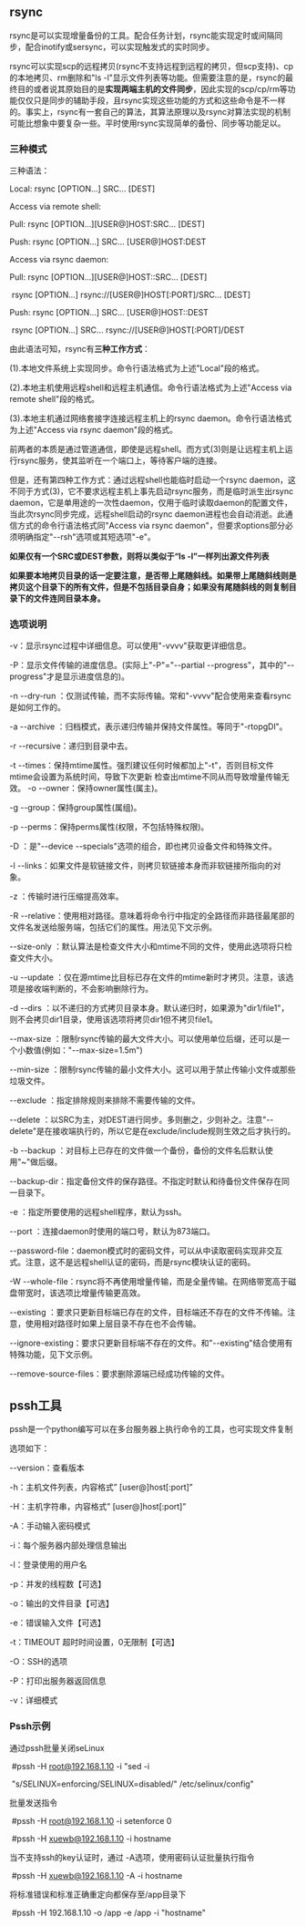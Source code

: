 ## rsync

rsync是可以实现增量备份的工具。配合任务计划，rsync能实现定时或间隔同步，配合inotify或sersync，可以实现触发式的实时同步。

rsync可以实现scp的远程拷贝(rsync不支持远程到远程的拷贝，但scp支持)、cp的本地拷贝、rm删除和"ls -l"显示文件列表等功能。但需要注意的是，rsync的最终目的或者说其原始目的是**实现两端主机的文件同步**，因此实现的scp/cp/rm等功能仅仅只是同步的辅助手段，且rsync实现这些功能的方式和这些命令是不一样的。事实上，rsync有一套自己的算法，其算法原理以及rsync对算法实现的机制可能比想象中要复杂一些。平时使用rsync实现简单的备份、同步等功能足以。

### 三种模式

三种语法：

Local:  rsync [OPTION...] SRC... [DEST]

Access via remote shell:

  Pull: rsync [OPTION...][USER@]HOST:SRC... [DEST]

  Push: rsync [OPTION...] SRC... [USER@]HOST:DEST

Access via rsync daemon:

  Pull: rsync [OPTION...][USER@]HOST::SRC... [DEST]

​        rsync [OPTION...] rsync://[USER@]HOST[:PORT]/SRC... [DEST]

  Push: rsync [OPTION...] SRC... [USER@]HOST::DEST

​        rsync [OPTION...] SRC... rsync://[USER@]HOST[:PORT]/DEST



由此语法可知，rsync有**三种工作方式**：

(1).本地文件系统上实现同步。命令行语法格式为上述"Local"段的格式。

(2).本地主机使用远程shell和远程主机通信。命令行语法格式为上述"Access via remote shell"段的格式。

(3).本地主机通过网络套接字连接远程主机上的rsync daemon。命令行语法格式为上述"Access via rsync daemon"段的格式。

前两者的本质是通过管道通信，即使是远程shell。而方式(3)则是让远程主机上运行rsync服务，使其监听在一个端口上，等待客户端的连接。

但是，还有第四种工作方式：通过远程shell也能临时启动一个rsync daemon，这不同于方式(3)，它不要求远程主机上事先启动rsync服务，而是临时派生出rsync daemon，它是单用途的一次性daemon，仅用于临时读取daemon的配置文件，当此次rsync同步完成，远程shell启动的rsync daemon进程也会自动消逝。此通信方式的命令行语法格式同"Access via rsync daemon"，但要求options部分必须明确指定"--rsh"选项或其短选项"-e"。

**如果仅有一个SRC或DEST参数，则将以类似于“ls -l”一样列出源文件列表** 

**如果要本地拷贝目录的话一定要注意，是否带上尾随斜线。如果带上尾随斜线则是拷贝这个目录下的所有文件，但是不包括目录自身；如果没有尾随斜线的则复制目录下的文件连同目录本身。**

### 选项说明

-v：显示rsync过程中详细信息。可以使用"-vvvv"获取更详细信息。

-P：显示文件传输的进度信息。(实际上"-P"="--partial --progress"，其中的"--progress"才是显示进度信息的)。

-n --dry-run  ：仅测试传输，而不实际传输。常和"-vvvv"配合使用来查看rsync是如何工作的。

-a --archive  ：归档模式，表示递归传输并保持文件属性。等同于"-rtopgDl"。

-r --recursive：递归到目录中去。

-t --times：保持mtime属性。强烈建议任何时候都加上"-t"，否则目标文件mtime会设置为系统时间，导致下次更新
          	检查出mtime不同从而导致增量传输无效。
-o --owner：保持owner属性(属主)。

-g --group：保持group属性(属组)。

-p --perms：保持perms属性(权限，不包括特殊权限)。

-D        ：是"--device --specials"选项的组合，即也拷贝设备文件和特殊文件。

-l --links：如果文件是软链接文件，则拷贝软链接本身而非软链接所指向的对象。

-z        ：传输时进行压缩提高效率。

-R --relative：使用相对路径。意味着将命令行中指定的全路径而非路径最尾部的文件名发送给服务端，包括它们的属性。用法见下文示例。

--size-only ：默认算法是检查文件大小和mtime不同的文件，使用此选项将只检查文件大小。

-u --update ：仅在源mtime比目标已存在文件的mtime新时才拷贝。注意，该选项是接收端判断的，不会影响删除行为。

-d --dirs   ：以不递归的方式拷贝目录本身。默认递归时，如果源为"dir1/file1"，则不会拷贝dir1目录，使用该选项将拷贝dir1但不拷贝file1。

--max-size  ：限制rsync传输的最大文件大小。可以使用单位后缀，还可以是一个小数值(例如："--max-size=1.5m")

--min-size  ：限制rsync传输的最小文件大小。这可以用于禁止传输小文件或那些垃圾文件。

--exclude   ：指定排除规则来排除不需要传输的文件。

--delete    ：以SRC为主，对DEST进行同步。多则删之，少则补之。注意"--delete"是在接收端执行的，所以它是在exclude/include规则生效之后才执行的。

-b --backup ：对目标上已存在的文件做一个备份，备份的文件名后默认使用"~"做后缀。

--backup-dir：指定备份文件的保存路径。不指定时默认和待备份文件保存在同一目录下。

-e          ：指定所要使用的远程shell程序，默认为ssh。

--port      ：连接daemon时使用的端口号，默认为873端口。

--password-file：daemon模式时的密码文件，可以从中读取密码实现非交互式。注意，这不是远程shell认证的密码，而是rsync模块认证的密码。

-W --whole-file：rsync将不再使用增量传输，而是全量传输。在网络带宽高于磁盘带宽时，该选项比增量传输更高效。

--existing  ：要求只更新目标端已存在的文件，目标端还不存在的文件不传输。注意，使用相对路径时如果上层目录不存在也不会传输。

--ignore-existing：要求只更新目标端不存在的文件。和"--existing"结合使用有特殊功能，见下文示例。

--remove-source-files：要求删除源端已经成功传输的文件。





## pssh工具

 pssh是一个python编写可以在多台服务器上执行命令的工具，也可实现文件复制

选项如下：

--version：查看版本

-h：主机文件列表，内容格式” [user@]host[:port]”

-H：主机字符串，内容格式” [user@]host[:port]”

-A：手动输入密码模式

-i：每个服务器内部处理信息输出

-l：登录使用的用户名

-p：并发的线程数【可选】

-o：输出的文件目录【可选】

-e：错误输入文件【可选】

-t：TIMEOUT 超时时间设置，0无限制【可选】

-O：SSH的选项

-P：打印出服务器返回信息

-v：详细模式

### Pssh示例

通过pssh批量关闭seLinux

​	#pssh -H root@192.168.1.10 -i "sed -i

​	"s/SELINUX=enforcing/SELINUX=disabled/" /etc/selinux/config"

批量发送指令

​	#pssh -H root@192.168.1.10 -i setenforce 0

​	#pssh -H xuewb@192.168.1.10 -i hostname

当不支持ssh的key认证时，通过 -A选项，使用密码认证批量执行指令

​	#pssh -H xuewb@192.168.1.10 -A -i hostname

将标准错误和标准正确重定向都保存至/app目录下

​	#pssh -H 192.168.1.10 -o /app -e /app -i "hostname"









